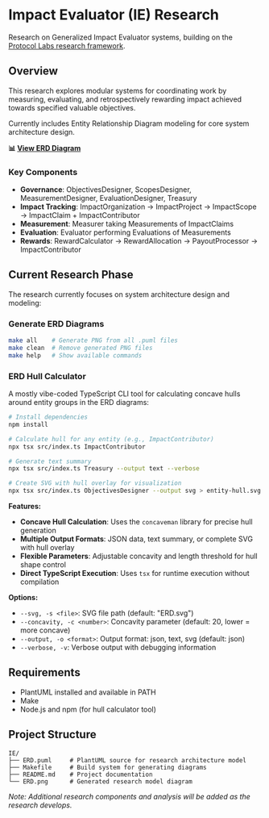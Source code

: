# Impact Evaluator (IE) Research

Research on Generalized Impact Evaluator systems, building on the [Protocol
Labs research framework](https://research.protocol.ai/publications/generalized-impact-evaluators/).

## Overview

This research explores modular systems for coordinating work by measuring,
evaluating, and retrospectively rewarding impact achieved towards specified
valuable objectives.

Currently includes Entity Relationship Diagram modeling for core system
architecture design.

**📊 [View ERD Diagram](ERD.png)**

### Key Components

- **Governance**: ObjectivesDesigner, ScopesDesigner, MeasurementDesigner,
  EvaluationDesigner, Treasury
- **Impact Tracking**: ImpactOrganization → ImpactProject → ImpactScope →
  ImpactClaim + ImpactContributor
- **Measurement**: Measurer taking Measurements of ImpactClaims
- **Evaluation**: Evaluator performing Evaluations of Measurements
- **Rewards**: RewardCalculator → RewardAllocation → PayoutProcessor →
  ImpactContributor

## Current Research Phase

The research currently focuses on system architecture design and modeling:

### Generate ERD Diagrams

```bash
make all    # Generate PNG from all .puml files
make clean  # Remove generated PNG files
make help   # Show available commands
```

### ERD Hull Calculator

A mostly vibe-coded TypeScript CLI tool for calculating concave hulls
around entity groups in the ERD diagrams:

```bash
# Install dependencies
npm install

# Calculate hull for any entity (e.g., ImpactContributor)
npx tsx src/index.ts ImpactContributor

# Generate text summary
npx tsx src/index.ts Treasury --output text --verbose

# Create SVG with hull overlay for visualization
npx tsx src/index.ts ObjectivesDesigner --output svg > entity-hull.svg
```

**Features:**
- **Concave Hull Calculation**: Uses the `concaveman` library for precise hull
  generation
- **Multiple Output Formats**: JSON data, text summary, or complete SVG with
  hull overlay
- **Flexible Parameters**: Adjustable concavity and length threshold for hull
  shape control
- **Direct TypeScript Execution**: Uses `tsx` for runtime execution without
  compilation

**Options:**
- `--svg, -s <file>`: SVG file path (default: "ERD.svg")
- `--concavity, -c <number>`: Concavity parameter (default: 20, lower = more
  concave)
- `--output, -o <format>`: Output format: json, text, svg (default: json)
- `--verbose, -v`: Verbose output with debugging information

## Requirements

- PlantUML installed and available in PATH
- Make
- Node.js and npm (for hull calculator tool)

## Project Structure

```
IE/
├── ERD.puml     # PlantUML source for research architecture model
├── Makefile     # Build system for generating diagrams
├── README.md    # Project documentation
└── ERD.png      # Generated research model diagram
```

*Note: Additional research components and analysis will be added as the
research develops.*
